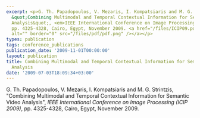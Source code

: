 ```yaml
---
excerpt: <p>G. Th. Papadopoulos, V. Mezaris, I. Kompatsiaris and M. G. Strintzis,
  &quot;Combining Multimodal and Temporal Contextual Information for Semantic Video
  Analysis&quot;, <em>IEEE International Conference on Image Processing (ICIP 2009)</em>,
  pp. 4325-4328, Cairo, Egypt, November 2009. <a href="/files/ICIP09.pdf"><img align="top"
  alt="" border="0" src="/files/pdf/pdf.png" /></a></p>
types: publication
tags: conference_publications
publication_date: '2009-11-01T00:00:00'
layout: publication
title: Combining Multimodal and Temporal Contextual Information for Semantic Video
  Analysis
date: '2009-07-03T18:09:34+03:00'
---
```

<p>G. Th. Papadopoulos, V. Mezaris, I. Kompatsiaris and M. G. Strintzis, &quot;Combining Multimodal and Temporal Contextual Information for Semantic Video Analysis&quot;, <em>IEEE International Conference on Image Processing (ICIP 2009)</em>, pp. 4325-4328, Cairo, Egypt, November 2009. <a href="/files/ICIP09.pdf"><img align="top" alt="" border="0" src="/files/pdf/pdf.png" /></a></p>
